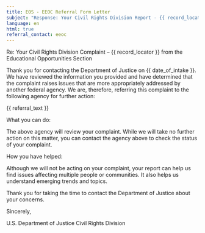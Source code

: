 ```yaml
---
title: EOS - EEOC Referral Form Letter
subject: "Response: Your Civil Rights Division Report - {{ record_locator }} from the {{ section_name }} Section"
language: en
html: true
referral_contact: eeoc
---
```

Re: Your Civil Rights Division Complaint – {{ record_locator }} from the Educational Opportunities Section

Thank you for contacting the Department of Justice on {{ date_of_intake }}.  We have reviewed the information you provided and have determined that the complaint raises issues that are more appropriately addressed by another federal agency.  We are, therefore, referring this complaint to the following agency for further action:

{{ referral_text }}

What you can do:

The above agency will review your complaint.  While we will take no further action on this matter, you can contact the agency above to check the status of your complaint.

How you have helped:

Although we will not be acting on your complaint, your report can help us find issues affecting multiple people or communities. It also helps us understand emerging trends and topics.

Thank you for taking the time to contact the Department of Justice about your concerns.

Sincerely,

U.S. Department of Justice
Civil Rights Division
